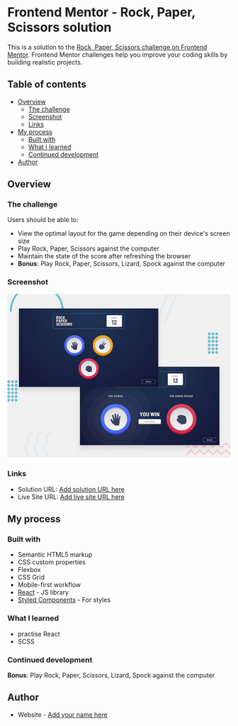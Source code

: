 # Frontend Mentor - Rock, Paper, Scissors solution

This is a solution to the [Rock, Paper, Scissors challenge on Frontend Mentor](https://www.frontendmentor.io/challenges/rock-paper-scissors-game-pTgwgvgH). Frontend Mentor challenges help you improve your coding skills by building realistic projects. 

## Table of contents

- [Overview](#overview)
  - [The challenge](#the-challenge)
  - [Screenshot](#screenshot)
  - [Links](#links)
- [My process](#my-process)
  - [Built with](#built-with)
  - [What I learned](#what-i-learned)
  - [Continued development](#continued-development)
- [Author](#author)

## Overview

### The challenge

Users should be able to:

- View the optimal layout for the game depending on their device's screen size
- Play Rock, Paper, Scissors against the computer
- Maintain the state of the score after refreshing the browser 
- **Bonus**: Play Rock, Paper, Scissors, Lizard, Spock against the computer

### Screenshot

![Design preview for the Rock, Paper, Scissors coding challenge](./design/desktop-preview.jpg)


### Links

- Solution URL: [Add solution URL here](https://github.com/qwertyq98/rock-paper-scissors-master)
- Live Site URL: [Add live site URL here](https://qwertyq98.github.io/rock-paper-scissors-master/)

## My process

### Built with

- Semantic HTML5 markup
- CSS custom properties
- Flexbox
- CSS Grid
- Mobile-first workflow
- [React](https://reactjs.org/) - JS library
- [Styled Components](https://styled-components.com/) - For styles

### What I learned

- practise React
- SCSS

### Continued development

 **Bonus**: Play Rock, Paper, Scissors, Lizard, Spock against the computer

## Author

- Website - [Add your name here](https://github.com/qwertyq98)
